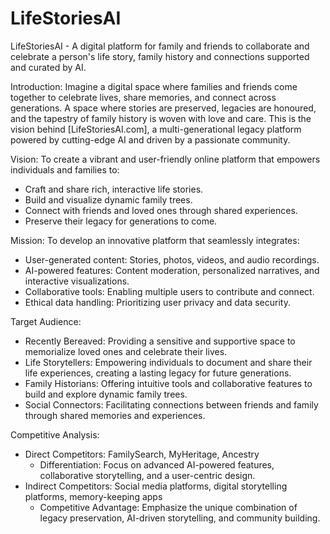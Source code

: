 # LifeStoriesAI

LifeStoriesAI - A digital platform for family and friends to collaborate and celebrate a person's life story, family history and connections supported and curated by AI.

Introduction:
Imagine a digital space where families and friends come together to celebrate lives, share memories, and connect across generations. A space where stories are preserved, legacies are honoured, and the tapestry of family history is woven with love and care. This is the vision behind [LifeStoriesAI.com], a multi-generational legacy platform powered by cutting-edge AI and driven by a passionate community.

Vision:
To create a vibrant and user-friendly online platform that empowers individuals and families to:
 * Craft and share rich, interactive life stories.
 * Build and visualize dynamic family trees.
 * Connect with friends and loved ones through shared experiences.
 * Preserve their legacy for generations to come.

Mission:
To develop an innovative platform that seamlessly integrates:
 * User-generated content: Stories, photos, videos, and audio recordings.
 * AI-powered features: Content moderation, personalized narratives, and interactive visualizations.
 * Collaborative tools: Enabling multiple users to contribute and connect.
 * Ethical data handling: Prioritizing user privacy and data security.

Target Audience:
 * Recently Bereaved: Providing a sensitive and supportive space to memorialize loved ones and celebrate their lives.
 * Life Storytellers: Empowering individuals to document and share their life experiences, creating a lasting legacy for future generations.
 * Family Historians: Offering intuitive tools and collaborative features to build and explore dynamic family trees.
 * Social Connectors: Facilitating connections between friends and family through shared memories and experiences.

Competitive Analysis:
 * Direct Competitors: FamilySearch, MyHeritage, Ancestry
   * Differentiation: Focus on advanced AI-powered features, collaborative storytelling, and a user-centric design.
 * Indirect Competitors: Social media platforms, digital storytelling platforms, memory-keeping apps
   * Competitive Advantage: Emphasize the unique combination of legacy preservation, AI-driven storytelling, and community building.
